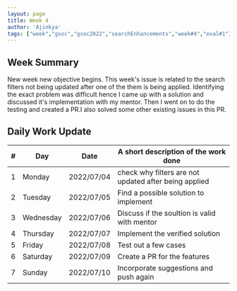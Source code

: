 ```yaml
---
layout: page
title: Week 4
author: 'Ajinkya'
tags: ["week","gsoc","gsoc2022","searchEnhancements","week#4","eval#1"]
---
```


## Week Summary

New week new objective begins. This week's issue is related to the search filters not being updated after one of the them is being applied. Identifying the 
exact problem was difficult hence I came up with a solution and discussed it's implementation with my mentor. Then I went on to do the testing and created a
PR.I also solved some other existing issues in this PR.

## Daily Work Update

|\#|Day|Date|A short description of the work done|  
|---	|---	|---	|---	|  
|1   	| Monday 	  |   2022/07/04	  | check why filters are not updated after being applied |  
|2   	| Tuesday  	|   2022/07/05	  | Find a possible solution to implement|  
|3   	| Wednesday |   2022/07/06 	  | Discuss if the soultion is valid with mentor |  
|4   	| Thursday  |   2022/07/07	  | Implement the verified solution |  
|5   	| Friday  	|   2022/07/08	  | Test out a few cases |  
|6   	| Saturday  |   2022/07/09	  | Create a PR for the features |  
|7   	| Sunday  	|   2022/07/10	  | Incorporate suggestions and push again |  
